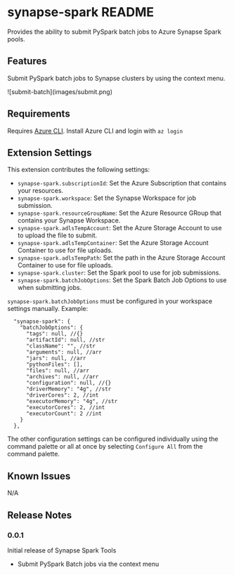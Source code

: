 # synapse-spark README

Provides the ability to submit PySpark batch jobs to Azure Synapse Spark pools.

## Features

Submit PySpark batch jobs to Synapse clusters by using the context menu. 

\!\[submit-batch\]\(images/submit.png\)

## Requirements

Requires [Azure CLI](https://learn.microsoft.com/en-us/cli/azure/install-azure-cli). Install Azure CLI and login with `az login`

## Extension Settings

This extension contributes the following settings:

* `synapse-spark.subscriptionId`: Set the Azure Subscription that contains your resources.
* `synapse-spark.workspace`: Set the Synapse Workspace for job submission.
* `synapse-spark.resourceGroupName`: Set the Azure Resource GRoup that contains your Synapse Workspace.
* `synapse-spark.adlsTempAccount`: Set the Azure Storage Account to use to upload the file to submit.
* `synapse-spark.adlsTempContainer`: Set the Azure Storage Account Container to use for file uploads.
* `synapse-spark.adlsTempPath`: Set the path in the Azure Storage Account Container to use for file uploads.
* `synapse-spark.cluster`: Set the Spark pool to use for job submissions.
* `synapse-spark.batchJobOptions`: Set the Spark Batch Job Options to use when submitting jobs.

`synapse-spark.batchJobOptions` must be configured in your workspace settings manually. Example:
```
  "synapse-spark": {
    "batchJobOptions": {
      "tags": null, //{}
      "artifactId": null, //str
      "className": "", //str
      "arguments": null, //arr
      "jars": null, //arr
      "pythonFiles": [],
      "files": null, //arr
      "archives": null, //arr
      "configuration": null, //{}
      "driverMemory": "4g", //str
      "driverCores": 2, //int
      "executorMemory": "4g", //str
      "executorCores": 2, //int
      "executorCount": 2 //int
    }
  },
```

The other configuration settings can be configured individually using the command palette or all at once by selecting `Configure All` from the command palette.

## Known Issues

N/A

## Release Notes

### 0.0.1

Initial release of Synapse Spark Tools
- Submit PySpark Batch jobs via the context menu
